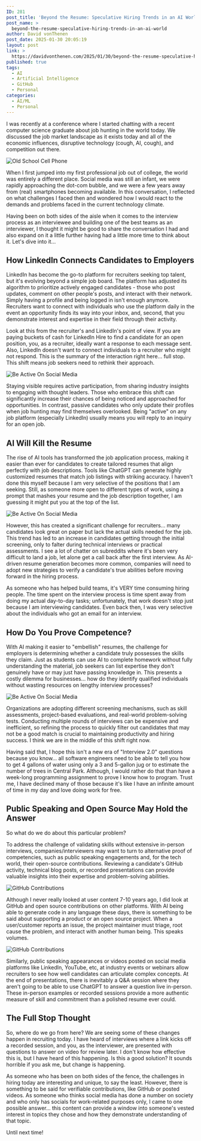 ```yaml
---
ID: 281
post_title: 'Beyond the Resume: Speculative Hiring Trends in an AI World'
post_name: >
  beyond-the-resume-speculative-hiring-trends-in-an-ai-world
author: David vonThenen
post_date: 2025-01-30 20:05:19
layout: post
link: >
  https://davidvonthenen.com/2025/01/30/beyond-the-resume-speculative-hiring-trends-in-an-ai-world/
published: true
tags:
  - AI
  - Artificial Intelligence
  - GitHub
  - Personal
categories:
  - AI/ML
  - Personal
---
```

I was recently at a conference where I started chatting with a recent computer science graduate about job hunting in the world today. We discussed the job market landscape as it exists today and all of the economic influences, disruptive technology (cough, AI, cough), and competition out there.

![Old School Cell Phone](https://github.com/dvonthenen/blog/blob/master/images/2025/beyond-the-resume/cell-phone.jpg?raw=true)

When I first jumped into my first professional job out of college, the world was entirely a different place. Social media was still an infant, we were rapidly approaching the dot-com bubble, and we were a few years away from (real) smartphones becoming available. In this conversation, I reflected on what challenges I faced then and wondered how I would react to the demands and problems faced in the current technology climate.

Having been on both sides of the aisle when it comes to the interview process as an interviewee and building one of the best teams as an interviewer, I thought it might be good to share the conversation I had and also expand on it a little further having had a little more time to think about it. Let's dive into it...

## How LinkedIn Connects Candidates to Employers

LinkedIn has become the go-to platform for recruiters seeking top talent, but it's evolving beyond a simple job board. The platform has adjusted its algorithm to prioritize actively engaged candidates - those who post updates, comment on other people's posts, and interact with their network. Simply having a profile and being logged in isn't enough anymore. Recruiters want to connect with individuals who use the platform daily in the event an opportunity finds its way into your inbox, and, second, that you demonstrate interest and expertise in their field through their activity.

Look at this from the recruiter's and LinkedIn's point of view. If you are paying buckets of cash for LinkedIn Hire to find a candidate for an open position, you, as a recruiter, ideally want a response to each message sent. Also, LinkedIn doesn't want to connect individuals to a recruiter who might not respond. This is the summary of the interaction right here... full stop. This shift means job seekers need to rethink their approach.

![Be Active On Social Media](https://github.com/dvonthenen/blog/blob/master/images/2025/beyond-the-resume/be-active.jpg?raw=true)

Staying visible requires active participation, from sharing industry insights to engaging with thought leaders. Those who embrace this shift can significantly increase their chances of being noticed and approached for opportunities. In contrast, passive candidates who only update their profiles when job hunting may find themselves overlooked. Being "active" on any job platform (especially LinkedIn) usually means you will reply to an inquiry for an open job.

## AI Will Kill the Resume

The rise of AI tools has transformed the job application process, making it easier than ever for candidates to create tailored resumes that align perfectly with job descriptions. Tools like ChatGPT can generate highly customized resumes that match job listings with striking accuracy.  I haven't done this myself because I am very selective of the positions that I am seeking. Still, as someone more open to different types of work, using a prompt that mashes your resume and the job description together, I am guessing it might put you at the top of the list. 

![Be Active On Social Media](https://github.com/dvonthenen/blog/blob/master/images/2025/beyond-the-resume/i-have-skills.jpg?raw=true)

However, this has created a significant challenge for recruiters... many candidates look great on paper but lack the actual skills needed for the job. This trend has led to an increase in candidates getting through the initial screening, only to falter during technical interviews or practical assessments. I see a lot of chatter on subreddits where it's been very difficult to land a job, let alone get a call back after the first interview. As AI-driven resume generation becomes more common, companies will need to adopt new strategies to verify a candidate's true abilities before moving forward in the hiring process.

As someone who has helped build teams, it's VERY time consuming hiring people. The time spent on the interview process is time spent away from doing my actual day-to-day tasks; unfortunately, that work doesn't stop just because I am interviewing candidates. Even back then, I was very selective about the individuals who got an email for an interview.

## How Do You Prove Competence?

With AI making it easier to "embellish" resumes, the challenge for employers is determining whether a candidate truly possesses the skills they claim. Just as students can use AI to complete homework without fully understanding the material, job seekers can list expertise they don't genuinely have or may just have passing knowledge in. This presents a costly dilemma for businesses... how do they identify qualified individuals without wasting resources on lengthy interview processes?

![Be Active On Social Media](https://github.com/dvonthenen/blog/blob/master/images/2025/beyond-the-resume/competency.png?raw=true)

Organizations are adopting different screening mechanisms, such as skill assessments, project-based evaluations, and real-world problem-solving tests. Conducting multiple rounds of interviews can be expensive and inefficient, so refining the process to quickly filter out candidates that may not be a good match is crucial to maintaining productivity and hiring success. I think we are in the middle of this shift right now.

Having said that, I hope this isn't a new era of "Interview 2.0" questions because you know... all software engineers need to be able to tell you how to get 4 gallons of water using only a 3 and 5-gallon jug or to estimate the number of trees in Central Park. Although, I would rather do that than have a week-long programming assignment to prove I know how to program. Trust me, I have declined many of those because it's like I have an infinite amount of time in my day and love doing work for free.

## Public Speaking and Open Source May Hold the Answer

So what do we do about this particular problem?

To address the challenge of validating skills without extensive in-person interviews, companies/interviewers may want to turn to alternative proof of competencies, such as public speaking engagements and, for the tech world, their open-source contributions. Reviewing a candidate's GitHub activity, technical blog posts, or recorded presentations can provide valuable insights into their expertise and problem-solving abilities.

![GitHub Contributions](https://github.com/dvonthenen/blog/blob/master/images/2025/beyond-the-resume/contributions.png?raw=true)

Although I never really looked at user content 7-10 years ago, I did look at GitHub and open source contributions on other platforms. With AI being able to generate code in any language these days, there is something to be said about supporting a product or an open source project. When a user/customer reports an issue, the project maintainer must triage, root cause the problem, and interact with another human being. This speaks volumes.

![GitHub Contributions](https://github.com/dvonthenen/blog/blob/master/images/2025/beyond-the-resume/public-speaking.jpg?raw=true)

Similarly, public speaking appearances or videos posted on social media platforms like LinkedIn, YouTube, etc, at industry events or webinars allow recruiters to see how well candidates can articulate complex concepts. At the end of presentations, there is inevitably a Q&A session where they aren't going to be able to use ChatGPT to answer a question live in-person. These in-person examples or recorded sessions provide a more authentic measure of skill and commitment than a polished resume ever could.

## The Full Stop Thought

So, where do we go from here? We are seeing some of these changes happen in recruiting today. I have heard of interviews where a link kicks off a recorded session, and you, as the interviewer, are presented with questions to answer on video for review later. I don't know how effective this is, but I have heard of this happening. Is this a good solution? It sounds horrible if you ask me, but change is happening.

As someone who has been on both sides of the fence, the challenges in hiring today are interesting and unique, to say the least. However, there is something to be said for verifiable contributions, like GitHub or posted videos. As someone who thinks social media has done a number on society and who only has socials for work-related purposes only, I came to one possible answer... this content can provide a window into someone's vested interest in topics they chose and how they demonstrate understanding of that topic.

Until next time!